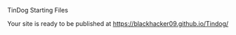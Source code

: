TinDog Starting Files


 Your site is ready to be published at https://blackhacker09.github.io/Tindog/
